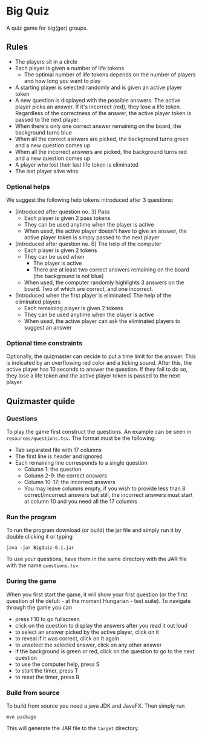 # Big Quiz

A quiz game for big(ger) groups.

## Rules

* The players sit in a circle
* Each player is given a number of life tokens
  * The optimal number of life tokens depends on the number of players and how long
    you want to play
* A starting player is selected randomly and is given an active player token
* A new question is displayed with the possible answers. The active player picks an answer.
  If it's incorrect (red), they lose a life token. Regardless of the correctness of the answer,
  the active player token is passed to the next player.
* When there's only one correct answer remaining on the board, the background turns blue
* When all the correct asnwers are picked, the background turns green and a new question comes up
* When all the incorrect answers are picked, the background turns red and a new question comes up
* A player who lost their last life token is eliminated
* The last player alive wins.

### Optional helps

We suggest the following help tokens introduced after 3 questions:

* [Introduced after question no. 3] Pass
  * Each player is given 2 pass tokens
  * They can be used anytime when the player is active
  * When used, the active player doesn't have to give an answer, the active player
    token is simply passed to the next player
* [Introduced after question no. 6] The help of the computer
  * Each player is given 2 tokens
  * They can be used when
    * The player is active
    * There are at least two correct answers remaining on the board (the background is not blue)
  * When used, the computer randomly highlights 3 answers on the board.
    Two of which are correct, and one incorrect.
* [Introduced when the first player is eliminated] The help of the eliminated players
  * Each remaining player is given 2 tokens
  * They can be used anytime when the player is active
  * When used, the active player can ask the eliminated players to suggest an answer

### Optional time constraints

Optionally, the quizmaster can decide to put a time limit for the answer.
This is indicated by an overflowing red color and a ticking sound.
After this, the active player has 10 seconds to answer the question.
If they fail to do so, they lose a life token and the active player token
is passed to the next player.

## Quizmaster quide

### Questions

To play the game first construct the questions. An example can be seen in `resources/questions.tsv`.
The format must be the following:

* Tab separated file with 17 columns
* The first line is header and ignored
* Each remaining line corresponds to a single question
  * Column 1: the question
  * Column 2-9: the correct answers
  * Column 10-17: the incorrect answers
  * You may leave columns empty, if you wish to provide less than 8 correct/incorrect answers
    but still, the incorrect answers must start at column 10 and you need all the 17 columns

### Run the program

To run the program download (or build) the jar file and simply run it by double
clicking it or typing

```shell
java -jar BigQuiz-0.1.jar
```

To use your questions, have them in the same directory with the JAR file with the
name `questions.tsv`.

### During the game

When you first start the game, it will show your first question (or the first question
of the defult - at the moment Hungarian - test suite). To navigate through the game you can

* press F10 to go fullscreen
* click on the question to display the answers after you read it out loud
* to select an answer picked by the active player, click on it
* to reveal if it was correct, click on it again
* to unselect the selected answer, click on any other answer
* if the background is green or red, click on the question to go to the next question
* to use the computer help, press S
* to start the timer, press T
* to reset the timer, press R

### Build from source

To build from source you need a java JDK and JavaFX. Then simply run

```shell
mvn package
```

This will generate the JAR file to the `target` directory.
